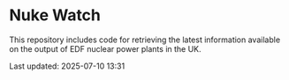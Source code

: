 # Nuke Watch

This repository includes code for retrieving the latest information available on the output of EDF nuclear power plants in the UK.

Last updated: 2025-07-10 13:31
